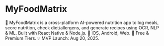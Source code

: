 # MyFoodMatrix
📱 MyFoodMatrix is a cross-platform AI-powered nutrition app to log meals, score nutrition, check diet/allergens, and generate recipes using OCR, NLP &amp; ML. Built with React Native &amp; Node.js. 🚀 iOS, Android, Web. 🔐 Free &amp; Premium Tiers. 💡 MVP Launch: Aug 20, 2025.
